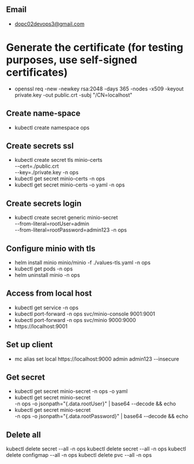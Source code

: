 ## Email ##
- dopc02devops3@gmail.com

# Generate the certificate (for testing purposes, use self-signed certificates)
- openssl req -new -newkey rsa:2048 -days 365 -nodes -x509 -keyout \
   private.key -out public.crt -subj "/CN=localhost"

## Create name-space ##
- kubectl create namespace ops

## Create secrets ssl ##
- kubectl create secret tls minio-certs \
  --cert=./public.crt \
  --key=./private.key -n ops
- kubectl get secret minio-certs -n ops
- kubectl get secret minio-certs -o yaml -n ops

## Create secrets login ##
- kubectl create secret generic minio-secret \
  --from-literal=rootUser=admin \
  --from-literal=rootPassword=admin123 -n ops

## Configure minio with tls ##
- helm install minio minio/minio -f ./values-tls.yaml -n ops
- kubectl get pods -n ops
- helm uninstall minio -n ops

## Access from local host ##
- kubectl get service -n ops
- kubectl port-forward -n ops svc/minio-console 9001:9001
- kubectl port-forward -n ops svc/minio 9000:9000
- https://localhost:9001

## Set up client ##
- mc alias set local https://localhost:9000 admin admin123 --insecure
## Get secret ##
- kubectl get secret minio-secret -n ops -o yaml
- kubectl get secret minio-secret \
  -n ops -o jsonpath="{.data.rootUser}" | base64 --decode && echo
- kubectl get secret minio-secret \
  -n ops -o jsonpath="{.data.rootPassword}" | base64 --decode && echo


## Delete all ## 
kubectl delete secret --all -n ops
kubectl delete secret --all -n ops
kubectl delete configmap --all -n ops
kubectl delete pvc --all -n ops

